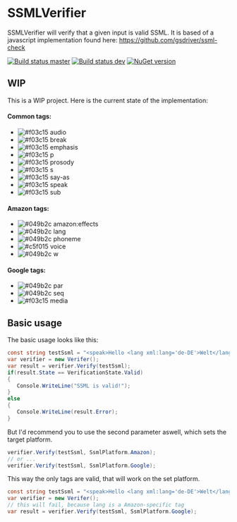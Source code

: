 # SSMLVerifier
SSMLVerifier will verify that a given input is valid SSML.
It is based of a javascript implementation found here:
https://github.com/gsdriver/ssml-check

[![Build status master](https://ci.appveyor.com/api/projects/status/uyat18oaarhpwd50?svg=true&passingText=master%20-%20passing&failingText=master%20-%20failing&pendingText=master%20-%20pending)](https://ci.appveyor.com/project/janniksam/SSMLVerifier) 
[![Build status dev](https://ci.appveyor.com/api/projects/status/uyat18oaarhpwd50/branch/dev?svg=true&passingText=dev%20-%20passing&failingText=dev%20-%20failing&pendingText=dev%20-%20pending)](https://ci.appveyor.com/project/janniksam/SSMLVerifier/branch/dev)
[![NuGet version](https://badge.fury.io/nu/SSMLVerifier.svg)](https://badge.fury.io/nu/SSMLVerifier)

## WIP

This is a WIP project. Here is the current state of the implementation:

#### Common tags:

- ![#f03c15](https://placehold.it/15/f03c15/000000?text=+) audio 
- ![#f03c15](https://placehold.it/15/f03c15/000000?text=+) break 
- ![#f03c15](https://placehold.it/15/f03c15/000000?text=+) emphasis 
- ![#f03c15](https://placehold.it/15/f03c15/000000?text=+) p 
- ![#f03c15](https://placehold.it/15/f03c15/000000?text=+) prosody 
- ![#f03c15](https://placehold.it/15/f03c15/000000?text=+) s
- ![#f03c15](https://placehold.it/15/f03c15/000000?text=+) say-as
- ![#f03c15](https://placehold.it/15/f03c15/000000?text=+) speak
- ![#f03c15](https://placehold.it/15/f03c15/000000?text=+) sub

#### Amazon tags:

- ![#049b2c](https://placehold.it/15/049b2c/000000?text=+) amazon:effects
- ![#049b2c](https://placehold.it/15/049b2c/000000?text=+) lang
- ![#049b2c](https://placehold.it/15/049b2c/000000?text=+) phoneme
- ![#c5f015](https://placehold.it/15/049b2c/000000?text=+) voice
- ![#049b2c](https://placehold.it/15/049b2c/000000?text=+) w

#### Google tags:

- ![#049b2c](https://placehold.it/15/049b2c/000000?text=+) par
- ![#049b2c](https://placehold.it/15/049b2c/000000?text=+) seq
- ![#f03c15](https://placehold.it/15/f03c15/000000?text=+) media

## Basic usage

The basic usage looks like this:

```cs
const string testSsml = "<speak>Hello <lang xml:lang='de-DE'>Welt</lang></speak>";
var verifier = new Verifer();
var result = verifier.Verify(testSsml);
if(result.State == VerificationState.Valid)
{
   Console.WriteLine("SSML is valid!");
}
else
{
   Console.WriteLine(result.Error);
}
```

But I'd recommend you to use the second parameter aswell, which sets the target platform.

```cs
verifier.Verify(testSsml, SsmlPlatform.Amazon);
// or ...
verifier.Verify(testSsml, SsmlPlatform.Google);
```

This way the only tags are valid, that will work on the set platform.

```cs
const string testSsml = "<speak>Hello <lang xml:lang='de-DE'>Welt</lang></speak>";
var verifier = new Verifer();
// this will fail, because lang is a Amazon-specific tag
var result = verifier.Verify(testSsml, SsmlPlatform.Google); 
```
